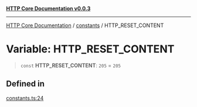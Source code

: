 [**HTTP Core Documentation v0.0.3**](../../README.md)

***

[HTTP Core Documentation](../../modules.md) / [constants](../README.md) / HTTP\_RESET\_CONTENT

# Variable: HTTP\_RESET\_CONTENT

> `const` **HTTP\_RESET\_CONTENT**: `205` = `205`

## Defined in

[constants.ts:24](https://github.com/stonemjs/http-core/blob/33a82b77e98ade423889148c13f25ccd40b75c8a/src/constants.ts#L24)
